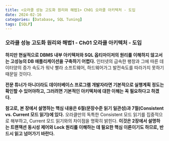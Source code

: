 ```yaml
---
title: <오라클 성능 고도화 원리와 해법1> Ch01 오라클 아키텍처 - 도입
date: 2024-02-16
categories: [Database, SQL Tuning]
tags: [SQLP]
---
```


### 오라클 성능 고도화 원리와 해법1 - Ch01 오라클 아키텍처 - 도입

**하지만 현실적으로 DBMS 내부 아키텍처와 SQL 옵티마이저의 원리를 이해하지 않고서는 고성능의 DB 애플리케이션을 구축하기 어렵다.** 인터넷의 급속한 팽창과 그에 따른 데이터양의 증가 속도가 워낙 빨라 소프트웨어, 하드웨어가그 발전속도를 따라가지 못하기 때문일 것이다.

**전문 튜너가 아니더라도 데이터베이스 프로그램 개발자라면 기본적으로 실행계획 정도는 확인할 수 있어야하고, 그러려면 기본적인 아키텍처에 대한 이해는 꼭 필요하다고 하겠다.**

**참고로, 본 장에서 설명하는 핵심 내용은 6절(문장수준 읽기 일관성)과 7절(Consistent vs. Current 모드 읽기)에 있다.** 오라클만의 독특한 Consistent 모드 읽기를 집중적으로 해부하고, Current 모드 읽기와의 차이점을 명확히 밝힌다. **이것은 2장에서 설명하는 트랜잭션 동시성 제어와 Lock 원리를 이해하는 데 필요한 핵심 이론이기도 하므로, 반드시 읽고 넘어가기 바란다.**
